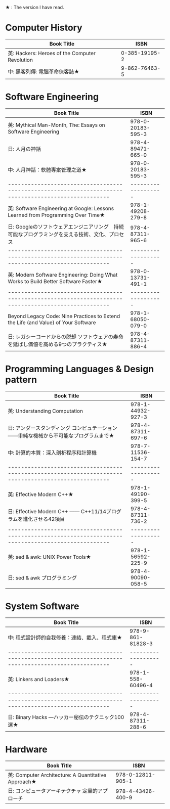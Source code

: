 ★ : The version I have read.

Computer History
================

| Book Title                                                                                          | ISBN              |
|-----------------------------------------------------------------------------------------------------|-------------------|
| 英: Hackers: Heroes of the Computer Revolution                                                      | 0-385-19195-2     |
| 中: 黑客列傳: 電腦革命俠客誌★                                                                       | 9-862-76463-5     |

Software Engineering
====================

| Book Title                                                                                          | ISBN              |
|-----------------------------------------------------------------------------------------------------|-------------------|
| 英: Mythical Man-Month, The: Essays on Software Engineering                                         | 978-0-20183-595-3 |
| 日: 人月の神話                                                                                      | 978-4-89471-665-0 |
| 中: 人月神話：軟體專案管理之道★                                                                     | 978-0-20183-595-3 |
|-----------------------------------------------------------------------------------------------------|-------------------|
| 英: Software Engineering at Google: Lessons Learned from Programming Over Time★                     | 978-1-49208-279-8 |
| 日: Googleのソフトウェアエンジニアリング　持続可能なプログラミングを支える技術、文化、プロセス      | 978-4-87311-965-6 |
|-----------------------------------------------------------------------------------------------------|-------------------|
| 英: Modern Software Engineering: Doing What Works to Build Better Software Faster★                  | 978-0-13731-491-1 |
|-----------------------------------------------------------------------------------------------------|-------------------|
| Beyond Legacy Code: Nine Practices to Extend the Life (and Value) of Your Software                  | 978-1-68050-079-0 |
| 日: レガシーコードからの脱却 ソフトウェアの寿命を延ばし価値を高める9つのプラクティス★               | 978-4-87311-886-4 |

Programming Languages & Design pattern
======================================

| Book Title                                                                                          | ISBN              |
|-----------------------------------------------------------------------------------------------------|-------------------|
| 英: Understanding Computation                                                                       | 978-1-44932-927-3 |
| 日: アンダースタンディング コンピュテーション――単純な機械から不可能なプログラムまで★                | 978-4-87311-697-6 |
| 中: 計算的本質：深入剖析程序和計算機                                                                | 978-7-11536-154-7 |
|-----------------------------------------------------------------------------------------------------|-------------------|
| 英: Effective Modern C++★                                                                           | 978-1-49190-399-5 |
| 日: Effective Modern C++ ―― C++11/14プログラムを進化させる42項目                                    | 978-4-87311-736-2 |
|-----------------------------------------------------------------------------------------------------|-------------------|
| 英: sed & awk: UNIX Power Tools★                                                                    | 978-1-56592-225-9 |
| 日: sed & awk プログラミング                                                                        | 978-4-90090-058-5 |

System Software
===============

| Book Title                                                                                          | ISBN              |
|-----------------------------------------------------------------------------------------------------|-------------------|
| 中: 程式設計師的自我修養：連結、載入、程式庫★                                                       | 978-9-861-81828-3 |
|-----------------------------------------------------------------------------------------------------|-------------------|
| 英: Linkers and Loaders★                                                                            | 978-1-558-60496-4 |
|-----------------------------------------------------------------------------------------------------|-------------------|
| 日: Binary Hacks ―ハッカー秘伝のテクニック100選★                                                    | 978-4-87311-288-6 |

Hardware
========

| Book Title                                                                                          | ISBN              |
|-----------------------------------------------------------------------------------------------------|-------------------|
| 英: Computer Architecture: A Quantitative Approach★                                                 | 978-0-12811-905-1 |
| 日: コンピュータアーキテクチャ 定量的アプローチ                                                     | 978-4-43426-400-9 |
